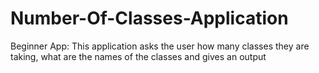# Number-Of-Classes-Application
Beginner App: This application asks the user how many classes they are taking, what are the names of the classes and gives an output
